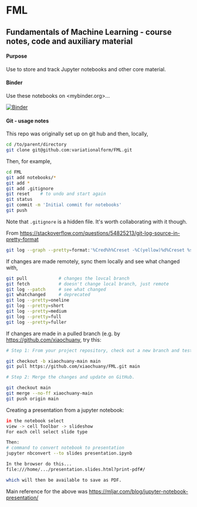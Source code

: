 # FML

## Fundamentals of Machine Learning - course notes, code and auxiliary material

#### Purpose

Use to store and track Jupyter notebooks and other core material. 



#### Binder

Use these notebooks on <mybinder.org>...

[![Binder](https://mybinder.org/badge_logo.svg)](https://mybinder.org/v2/gh/variationalform/FML.git/HEAD)



#### Git - usage notes

This repo was originally set up on git hub and then, locally,

```bash
cd /to/parent/directory
git clone git@github.com:variationalform/FML.git
```

Then, for example, 
```bash
cd FML
git add notebooks/*
git add *
git add .gitignore 
git reset    # to undo and start again
git status
git commit -m 'Initial commit for notebooks'
git push
```
Note that `.gitignore` is a hidden file. It's worth collaborating with it though.

From <https://stackoverflow.com/questions/54825213/git-log-source-in-pretty-format>

```bash
git log --graph --pretty=format:'%Cred%h%Creset -%C(yellow)%d%Creset %s %Cgreen(%cr) %C(bold blue)<%an>%Creset' --abbrev-commit
```


If changes are made remotely, sync them locally and see what changed with,

```bash
git pull            # changes the lovcal branch
git fetch           # doesn't change local branch, just remote
git log --patch     # see what changed
git whatchanged     # deprecated
git log --pretty=oneline
git log --pretty=short
git log --pretty=medium
git log --pretty=full
git log --pretty=fuller
```

If changes are made in a pulled branch (e.g. by <https://github.com/xiaochuany>, try this:

```bash
# Step 1: From your project repository, check out a new branch and test the changes.

git checkout -b xiaochuany-main main
git pull https://github.com/xiaochuany/FML.git main

# Step 2: Merge the changes and update on GitHub.

git checkout main
git merge --no-ff xiaochuany-main
git push origin main
```

Creating a presentation from a jupyter notebook:

```bash
in the notebook select
view -> cell Toolbar -> slideshow
For each cell select slide type

Then:
# command to convert notebook to presentation
jupyter nbconvert --to slides presentation.ipynb

In the browser do this...
file:///home/.../presentation.slides.html?print-pdf#/

which will then be available to save as PDF.

```

Main reference for the above was 
<https://mljar.com/blog/jupyter-notebook-presentation/>

